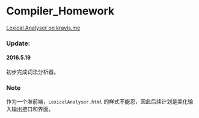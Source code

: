 # Compiler_Homework
[Lexical Analyser on kravis.me](http://kravis.me/compiler_homework/)

### Update:
#### 2016.5.19 
初步完成词法分析器。


### Note
作为一个准前端，`LexicalAnalyser.html` 的样式不能忍，因此后续计划是美化输入输出接口和界面。
